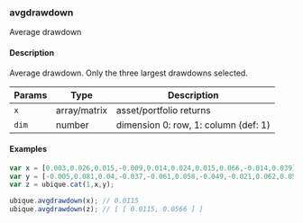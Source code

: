 ### avgdrawdown
Average drawdown


#### Description

Average drawdown. Only the three largest drawdowns selected.


|Params|Type|Description
|---------|----|-----------
|`x` | array/matrix |    asset/portfolio returns
|`dim` | number | dimension 0: row, 1: column (def: 1)


#### Examples

```js
var x = [0.003,0.026,0.015,-0.009,0.014,0.024,0.015,0.066,-0.014,0.039];
var y = [-0.005,0.081,0.04,-0.037,-0.061,0.058,-0.049,-0.021,0.062,0.058];
var z = ubique.cat(1,x,y);

ubique.avgdrawdown(x); // 0.0115
ubique.avgdrawdown(z); // [ [ 0.0115, 0.0566 ] ]
```

